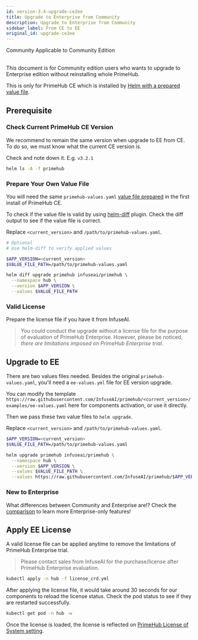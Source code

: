 ```yaml
---
id: version-3.4-upgrade-ce2ee
title: Upgrade to Enterprise from Community
description: Upgrade to Enterprise from Community
sidebar_label: From CE to EE
original_id: upgrade-ce2ee
---
```


<div class="label-sect">
  <div class="ce-only tooltip">Community
    <span class="tooltiptext">Applicable to Community Edition</span>
  </div>
</div>
<br>

This document is for Community edition users who wants to upgrade to Enterprise edition without reinstalling whole PrimeHub.

This is only for PrimeHub CE which is installed by [Helm with a prepared value file](install_primehub_ce).

## Prerequisite

### Check Current PrimeHub CE Version

We recommend to remain the same version when upgrade to EE from CE. To do so, we must know what the current CE version is.

Check and note down it. E.g. `v3.2.1`

```bash
helm ls -A -f primehub
```

### Prepare Your Own Value File

You will need the same `primehub-values.yaml` [value file prepared](install_primehub_ce#prepare-the-value-file) in the first install of PrimeHub CE.

To check if the value file is valid by using [helm-diff](https://github.com/databus23/helm-diff) plugin. Check the diff output to see if the value file is correct.

Replace `<current_version>` and `/path/to/primehub-values.yaml`.


```bash
# Optional
# Use helm-diff to verify applied values

$APP_VERSION=<current_version>
$VALUE_FILE_PATH=/path/to/primehub-values.yaml

helm diff upgrade primehub infuseai/primehub \
  --namespace hub \
  --version $APP_VERSION \
  --values $VALUE_FILE_PATH
```

### Valid License

Prepare the license file if you have it from InfuseAI.

>You could conduct the upgrade without a license file for the purpose of evaluation of PrimeHub Enterprise. However, please be noticed, *there are limitations imposed on PrimeHub Enterprise trial*.


## Upgrade to EE

There are two values files needed. Besides the original `primehub-values.yaml`, you'll need a `ee-values.yml` file for EE version upgrade. 

You can modify the template `https://raw.githubusercontent.com/InfuseAI/primehub/<current_version>/examples/ee-values.yaml` here for components activation, or use it directly.

Then we pass these two value files to `helm upgrade`.

Replace `<current_version>` and `/path/to/primehub-values.yaml`.

```bash
$APP_VERSION=<current_version>
$VALUE_FILE_PATH=/path/to/primehub-values.yaml

helm upgrade primehub infuseai/primehub \
  --namespace hub \
  --version $APP_VERSION \
  --values $VALUE_FILE_PATH \
  --values https://raw.githubusercontent.com/InfuseAI/primehub/$APP_VERSION/examples/ee-values.yaml
```

### New to Enterprise

What differences between Community and Enterprise are!? Check the [comparison](../comparison) to learn more Enterprise-only features!

## Apply EE License

A valid license file can be applied anytime to remove the limitations of PrimeHub Enterprise trial.

>Please contact sales from InfuseAI for the purchase/license after PrimeHub Enterprise evaluation.


```bash
kubectl apply -n hub -f license_crd.yml
```

After applying the license file, it would take around 30 seconds for our components to reload the license status. Check the pod status to see if they are restarted successfully.

```bash
kubectl get pod -n hub -w
```

Once the license is loaded, the license is reflected on [PrimeHub License of System setting](../guide_manual/admin-system#primehub-license).
